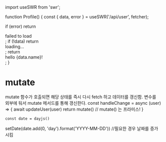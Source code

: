 import useSWR from 'swr';

function Profile() {
const { data, error } = useSWR('/api/user', fetcher);

if (error) return <div>failed to load</div>;
if (!data) return <div>loading...</div>;
return <div>hello {data.name}!</div>;
}

# mutate

mutate 함수가 호출되면 해당 상태를 즉시 다시 fetch 하고 데이터를 갱신함.
변수를 외부에 둬서 mutate 메서드를 통해 갱신한다.
const handleChange = async (user) => {
await updateUser(user)
return mutate() // mutate() 는 프라미스!
}

    const date = dayjs()

setDate(date.add(0, 'day').format('YYYY-MM-DD'))
//필요한 경우 날짜를 증가시킴
